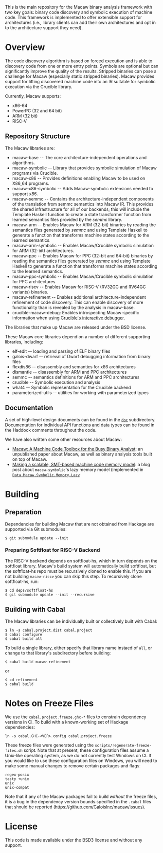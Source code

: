 This is the main repository for the Macaw binary analysis framework with two key
goals: binary code discovery and symbolic execution of machine code. This
framework is implemented to offer extensible support for architectures (i.e.,
library clients can add their own architectures and opt in to the architecture
support they need).

# Overview

The code discovery algorithm is based on forced execution and is able to
discovery code from one or more entry points. Symbols are optional but can
significantly improve the quality of the results. Stripped binaries can pose a
challenge for Macaw (especially static stripped binaries). Macaw provides
support for lifting discovered machine code into an IR suitable for symbolic
execution via the Crucible library.

Currently, Macaw supports:

* x86-64
* PowerPC (32 and 64 bit)
* ARM (32 bit)
* RISC-V

## Repository Structure

The Macaw libraries are:

* macaw-base -- The core architecture-independent operations and
  algorithms.
* macaw-symbolic -- Library that provides symbolic simulation of Macaw
  programs via Crucible.
* macaw-x86 -- Provides definitions enabling Macaw to be used on
  X86_64 programs.
* macaw-x86-symbolic -- Adds Macaw-symbolic extensions needed to
  support x86.
* macaw-semmc -- Contains the architecture-independent components of
  the translation from semmc semantics into Macaw IR.  This provides
  the shared infrastructure for all of our backends; this will include
  the Template Haskell function to create a state transformer function
  from learned semantics files provided by the _semmc_ library.
* macaw-arm -- Enables Macaw for ARM (32-bit) binaries by reading the
  semantics files generated by _semmc_ and using Template Haskell to
  generate a function that transforms machine states according to the
  learned semantics.
* macaw-arm-symbolic -- Enables Macaw/Crucible symbolic simulation for
  ARM (32-bit) architectures.
* macaw-ppc -- Enables Macaw for PPC (32-bit and 64-bit) binaries by reading the
  semantics files generated by _semmc_ and using Template Haskell to
  generate a function that transforms machine states according to the
  learned semantics.
* macaw-ppc-symbolic -- Enables Macaw/Crucible symbolic simulation for
  PPC architectures
* macaw-riscv -- Enables Macaw for RISC-V (RV32GC and RV64GC variants) binaries.
* macaw-refinement -- Enables additional architecture-independent
  refinement of code discovery.  This can enable discovery of more
  functionality than is revealed by the analysis in macaw-base.
* crucible-macaw-debug: Enables introspecting Macaw-specific information when
  using [Crucible's interactive
  debugger](https://github.com/GaloisInc/crucible/tree/master/crucible-debug).

The libraries that make up Macaw are released under the BSD license.

These Macaw core libraries depend on a number of different supporting libraries, including:

* elf-edit -- loading and parsing of ELF binary files
* galois-dwarf -- retrieval of Dwarf debugging information from binary files
* flexdis86 -- disassembly and semantics for x86 architectures
* dismantle -- disassembly for ARM and PPC architectures
* semmc -- semantics definitions for ARM and PPC architectures
* crucible -- Symbolic execution and analysis
* what4 -- Symbolic representation for the Crucible backend
* parameterized-utils -- utilities for working with parameterized types

## Documentation

A set of high-level design documents can be found in the [`doc`](doc)
subdirectory. Documentation for individual API functions and data types can be
found in the Haddock comments throughout the code.

We have also written some other resources about Macaw:

* [Macaw: A Machine Code Toolbox for the Busy Binary
  Analyst](http://www.arxiv.org/abs/2407.06375): an unpublished paper about
  Macaw, as well as binary analysis tools built on top of Macaw.
* [Making a scalable, SMT-based machine code memory
  model](https://galois.com/blog/2023/03/making-a-scalable-smt-based-machine-code-memory-model/):
  a blog post about `macaw-symbolic`'s lazy memory model (implemented in
  [`Data.Macaw.Symbolic.Memory.Lazy`](symbolic/src/Data/Macaw/Symbolic/Memory/Lazy.hs)

# Building

## Preparation

Dependencies for building Macaw that are not obtained from Hackage are
supported via Git submodules:

    $ git submodule update --init

### Preparing Softfloat for RISC-V Backend

The RISC-V backend depends on softfloat-hs, which in turn depends on the
softfloat library.  Macaw's build system will automatically build softfloat,
but the softfloat-hs repo must be recursively cloned to enable this.  If you
are not building `macaw-riscv` you can skip this step.  To recursively clone
softfloat-hs, run:
```shell
$ cd deps/softfloat-hs
$ git submodule update --init --recursive
```

## Building with Cabal

The Macaw libraries can be individually built or collectively built with Cabal:

    $ ln -s cabal.project.dist cabal.project
    $ cabal configure
    $ cabal build all

To build a single library, either specify that library name instaed of
`all`, or change to that library's subdirectory before building:

    $ cabal build macaw-refinement

 or

    $ cd refinement
    $ cabal build

# Notes on Freeze Files

We use the `cabal.project.freeze.ghc-*` files to constrain dependency versions
in CI. To build with a known-working set of Hackage dependencies:

```
ln -s cabal.GHC-<VER>.config cabal.project.freeze
```

These freeze files were generated using the `scripts/regenerate-freeze-files.sh` script.
Note that at present, these configuration files assume a Unix-like operating
system, as we do not currently test Windows on CI. If you would like to use
these configuration files on Windows, you will need to make some manual changes
to remove certain packages and flags:

```
regex-posix
tasty +unix
unix
unix-compat
```

Note that if any of the Macaw packages fail to build *without* the freeze files,
it is a bug in the dependency version bounds specified in the `.cabal` files
that should be reported (https://github.com/GaloisInc/macaw/issues).

# License

This code is made available under the BSD3 license and without any support.
